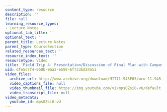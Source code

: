 ```yaml
---
content_type: resource
description: ''
file: null
learning_resource_types:
- Lecture Notes
optional_tab_title: ''
optional_text: ''
parent_title: Lecture Notes
parent_type: CourseSection
related_resources_text: ''
resource_index_text: ''
resourcetype: Video
title: 'Field Trip 4: Presentation/Discussion of Final Plan with Campus Committee'
uid: dfe5c7f4-0b0b-9aa2-e590-6f733bd24a51
video_files:
  archive_url: http://www.archive.org/download/MIT11.945F05/ocw-11.945-08dec2005-220k.mp4
  video_captions_file: null
  video_thumbnail_file: https://img.youtube.com/vi/mps0Zsi0-vU/default.jpg
  video_transcript_file: null
video_metadata:
  youtube_id: mps0Zsi0-vU
---
```


